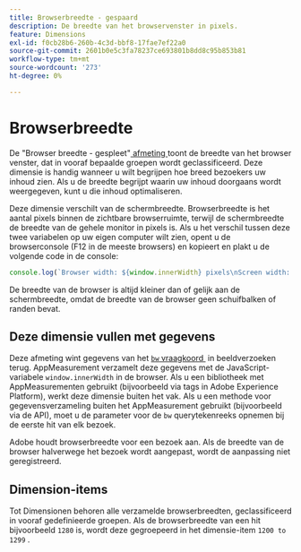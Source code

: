 ```yaml
---
title: Browserbreedte - gespaard
description: De breedte van het browservenster in pixels.
feature: Dimensions
exl-id: f0cb28b6-260b-4c3d-bbf8-17fae7ef22a0
source-git-commit: 2601b0e5c3fa78237ce693801b8dd8c95b853b81
workflow-type: tm+mt
source-wordcount: '273'
ht-degree: 0%

---
```


# Browserbreedte

De &quot;Browser breedte - gespleet&quot;[&#x200B; afmeting &#x200B;](overview.md) toont de breedte van het browser venster, dat in vooraf bepaalde groepen wordt geclassificeerd. Deze dimensie is handig wanneer u wilt begrijpen hoe breed bezoekers uw inhoud zien. Als u de breedte begrijpt waarin uw inhoud doorgaans wordt weergegeven, kunt u die inhoud optimaliseren.

Deze dimensie verschilt van de schermbreedte. Browserbreedte is het aantal pixels binnen de zichtbare browserruimte, terwijl de schermbreedte de breedte van de gehele monitor in pixels is. Als u het verschil tussen deze twee variabelen op uw eigen computer wilt zien, opent u de browserconsole (F12 in de meeste browsers) en kopieert en plakt u de volgende code in de console:

```javascript
console.log(`Browser width: ${window.innerWidth} pixels\nScreen width: ${screen.width} pixels`);
```

De breedte van de browser is altijd kleiner dan of gelijk aan de schermbreedte, omdat de breedte van de browser geen schuifbalken of randen bevat.

## Deze dimensie vullen met gegevens

Deze afmeting wint gegevens van het [`bw` vraagkoord &#x200B;](/help/implement/validate/query-parameters.md) in beeldverzoeken terug. AppMeasurement verzamelt deze gegevens met de JavaScript-variabele `window.innerWidth` in de browser. Als u een bibliotheek met AppMeasurementen gebruikt (bijvoorbeeld via tags in Adobe Experience Platform), werkt deze dimensie buiten het vak. Als u een methode voor gegevensverzameling buiten het AppMeasurement gebruikt (bijvoorbeeld via de API), moet u de parameter voor de `bw` querytekenreeks opnemen bij de eerste hit van elk bezoek.

Adobe houdt browserbreedte voor een bezoek aan. Als de breedte van de browser halverwege het bezoek wordt aangepast, wordt de aanpassing niet geregistreerd.

## Dimension-items

Tot Dimensionen behoren alle verzamelde browserbreedten, geclassificeerd in vooraf gedefinieerde groepen. Als de browserbreedte van een hit bijvoorbeeld `1280` is, wordt deze gegroepeerd in het dimensie-item `1200 to 1299` .
